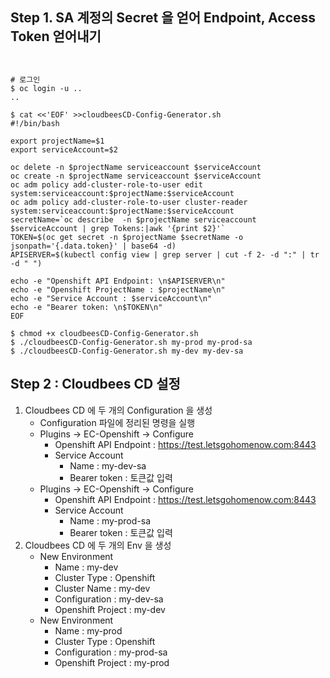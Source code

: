 
## Step 1. SA 계정의 Secret 을 얻어 Endpoint, Access Token 얻어내기

```console


# 로그인
$ oc login -u ..
..

$ cat <<'EOF' >>cloudbeesCD-Config-Generator.sh
#!/bin/bash

export projectName=$1
export serviceAccount=$2

oc delete -n $projectName serviceaccount $serviceAccount
oc create -n $projectName serviceaccount $serviceAccount
oc adm policy add-cluster-role-to-user edit system:serviceaccount:$projectName:$serviceAccount
oc adm policy add-cluster-role-to-user cluster-reader system:serviceaccount:$projectName:$serviceAccount
secretName=`oc describe  -n $projectName serviceaccount $serviceAccount | grep Tokens:|awk '{print $2}'`
TOKEN=$(oc get secret -n $projectName $secretName -o jsonpath='{.data.token}' | base64 -d)
APISERVER=$(kubectl config view | grep server | cut -f 2- -d ":" | tr -d " ")

echo -e "Openshift API Endpoint: \n$APISERVER\n"
echo -e "Openshift ProjectName : $projectName\n"
echo -e "Service Account : $serviceAccount\n"
echo -e "Bearer token: \n$TOKEN\n"
EOF

$ chmod +x cloudbeesCD-Config-Generator.sh
$ ./cloudbeesCD-Config-Generator.sh my-prod my-prod-sa 
$ ./cloudbeesCD-Config-Generator.sh my-dev my-dev-sa 
```

## Step 2 : Cloudbees CD 설정

1. Cloudbees CD 에 두 개의 Configuration 을 생성
   - Configuration 파일에 정리된 명령을 실행
   - Plugins -> EC-Openshift -> Configure
       - Openshift API Endpoint : https://test.letsgohomenow.com:8443
       - Service Account
           - Name : my-dev-sa
           - Bearer token : 토큰값 입력
   - Plugins -> EC-Openshift -> Configure
       - Openshift API Endpoint : https://test.letsgohomenow.com:8443
       - Service Account
           - Name : my-prod-sa
           - Bearer token : 토큰값 입력
2. Cloudbees CD 에 두 개의 Env 을 생성
   - New Environment
       - Name : my-dev
       - Cluster Type : Openshift
       - Cluster Name : my-dev
       - Configuration : my-dev-sa
       - Openshift Project : my-dev
   - New Environment
       - Name : my-prod
       - Cluster Type : Openshift
       - Configuration : my-prod-sa
       - Openshift Project : my-prod 
